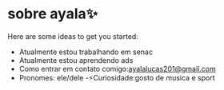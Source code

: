 # sobre ayala✨

Here are some ideas to get you started:

- Atualmente estou trabalhando em senac 
- Atualmente estou aprendendo ads 
- Como entrar em contato comigo:ayalalucas201@gmail.com
- Pronomes: ele/dele
-⚡Curiosidade:gosto de musica e sport

